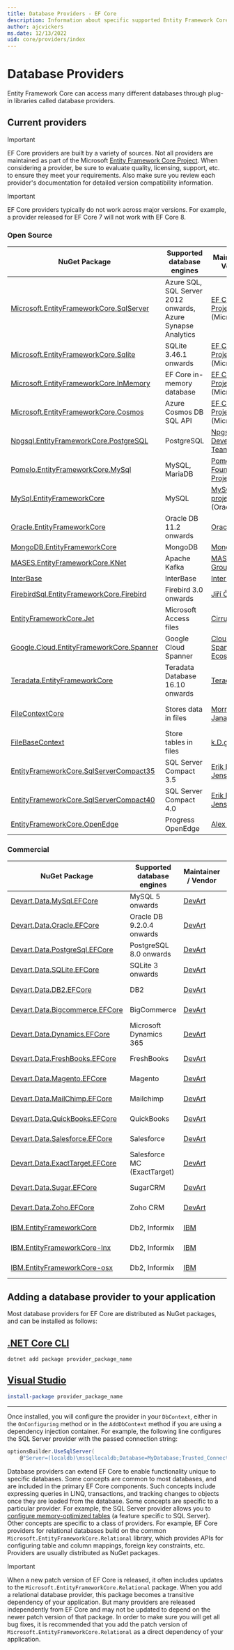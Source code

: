 ```yaml
---
title: Database Providers - EF Core
description: Information about specific supported Entity Framework Core providers and about providers in general
author: ajcvickers
ms.date: 12/13/2022
uid: core/providers/index
---
```


# Database Providers

Entity Framework Core can access many different databases through plug-in libraries called database providers.

## Current providers

> [!IMPORTANT]
> EF Core providers are built by a variety of sources. Not all providers are maintained as part of the Microsoft [Entity Framework Core Project](https://github.com/dotnet/efcore). When considering a provider, be sure to evaluate quality, licensing, support, etc. to ensure they meet your requirements. Also make sure you review each provider's documentation for detailed version compatibility information.

> [!IMPORTANT]
> EF Core providers typically do not work across major versions. For example, a provider released for EF Core 7 will not work with EF Core 8.

### Open Source

| NuGet Package                                                                                                        | Supported database engines                                  | Maintainer / Vendor                                                                             | Notes / Requirements                                                            | For EF Core | Useful links                                                                                                                                                                  |
|----------------------------------------------------------------------------------------------------------------------|-------------------------------------------------------------|-------------------------------------------------------------------------------------------------|---------------------------------------------------------------------------------|-------------|-------------------------------------------------------------------------------------------------------------------------------------------------------------------------------|
| [Microsoft.EntityFrameworkCore.SqlServer](https://www.nuget.org/packages/Microsoft.EntityFrameworkCore.SqlServer)    | Azure SQL, SQL Server 2012 onwards, Azure Synapse Analytics | [EF Core Project](https://github.com/dotnet/efcore/) (Microsoft)                                |                                                                                 | 6, 7, 8           | [docs](xref:core/providers/sql-server/index)                                                                                                                            |
| [Microsoft.EntityFrameworkCore.Sqlite](https://www.nuget.org/packages/Microsoft.EntityFrameworkCore.Sqlite)          | SQLite 3.46.1 onwards                                       | [EF Core Project](https://github.com/dotnet/efcore/) (Microsoft)                                |                                                                                 | 6, 7, 8           | [docs](xref:core/providers/sqlite/index)                                                                                                                                |
| [Microsoft.EntityFrameworkCore.InMemory](https://www.nuget.org/packages/Microsoft.EntityFrameworkCore.InMemory)      | EF Core in-memory database                                  | [EF Core Project](https://github.com/dotnet/efcore/) (Microsoft)                                | [Limitations](xref:core/testing/testing-without-the-database#inmemory-provider) | 6, 7, 8           | [docs](xref:core/providers/in-memory/index)                                                                                                                             |
| [Microsoft.EntityFrameworkCore.Cosmos](https://www.nuget.org/packages/Microsoft.EntityFrameworkCore.Cosmos)          | Azure Cosmos DB SQL API                                     | [EF Core Project](https://github.com/dotnet/efcore/) (Microsoft)                                |                                                                                 | 6, 7, 8           | [docs](xref:core/providers/cosmos/index)                                                                                                                                |
| [Npgsql.EntityFrameworkCore.PostgreSQL](https://www.nuget.org/packages/Npgsql.EntityFrameworkCore.PostgreSQL)        | PostgreSQL                                                  | [Npgsql Development Team](https://github.com/npgsql)                                            |                                                                                 | 6, 7, 8           | [docs](https://www.npgsql.org/efcore/index.html)                                                                                                                        |
| [Pomelo.EntityFrameworkCore.MySql](https://www.nuget.org/packages/Pomelo.EntityFrameworkCore.MySql)                  | MySQL, MariaDB                                              | [Pomelo Foundation Project](https://github.com/PomeloFoundation)                                |                                                                                 | 6, 7, 8           | [readme](https://github.com/PomeloFoundation/Pomelo.EntityFrameworkCore.MySql/blob/master/README.md)                                                                    |
| [MySql.EntityFrameworkCore](https://www.nuget.org/packages/MySql.EntityFrameworkCore)                                | MySQL                                                       | [MySQL project](https://dev.mysql.com) (Oracle)                                                 |                                                                                 | 6, 7              | [docs](https://dev.mysql.com/doc/connector-net/en/connector-net-entityframework-core.html)                                                                              |
| [Oracle.EntityFrameworkCore](https://www.nuget.org/packages/Oracle.EntityFrameworkCore/)                             | Oracle DB 11.2 onwards                                      | [Oracle](https://www.oracle.com/technetwork/topics/dotnet/)                                     |                                                                                 | 6, 7              | [website](https://www.oracle.com/technetwork/topics/dotnet/)                                                                                                            |
| [MongoDB.EntityFrameworkCore](https://www.nuget.org/packages/MongoDB.EntityFrameworkCore/)                           | MongoDB                                                     | [MongoDB](https://www.mongodb.com/)                                                             |                                                                                 | 8                 | [docs](https://www.mongodb.com/docs/entity-framework/current/)                                                                                                          |
| [MASES.EntityFrameworkCore.KNet](https://www.nuget.org/packages/MASES.EntityFrameworkCore.KNet/)                     | Apache Kafka                                                | [MASES Group](https://masesgroup.com)                                                           | Trial, Subscription                                                             | 6, 7, 8           | [docs](https://kefcore.masesgroup.com/)                                                                                                                                 |
| [InterBase](https://www.nuget.org/packages/InterBaseSql.EntityFrameworkCore.InterBase/)                              | InterBase                                                   | [InterBase](https://interbase.com/)                                                             |                                                                                 | 6                 | [docs](https://docwiki.embarcadero.com/InterBase/2020/en/Entity_Framework)                                                                                              |
| [FirebirdSql.EntityFrameworkCore.Firebird](https://www.nuget.org/packages/FirebirdSql.EntityFrameworkCore.Firebird/) | Firebird 3.0 onwards                                        | [Jiří Činčura](https://github.com/cincuranet)                                                   |                                                                                 | 8                 | [docs](https://github.com/FirebirdSQL/NETProvider/blob/master/docs/entity-framework-core.md)                                                                            |
| [EntityFrameworkCore.Jet](https://www.nuget.org/packages/EntityFrameworkCore.Jet/)                                   | Microsoft Access files                                      | [CirrusRedOrg](https://github.com/CirrusRedOrg)                                                 | Windows                                                                         | 6, 7, 8 (Preview) | [readme](https://github.com/CirrusRedOrg/EntityFrameworkCore.Jet/blob/master/docs/README.md)                                                                            |
| [Google.Cloud.EntityFrameworkCore.Spanner](https://www.nuget.org/packages/Google.Cloud.EntityFrameworkCore.Spanner)  | Google Cloud Spanner                                        | [Cloud Spanner Ecosystem](https://github.com/cloudspannerecosystem)                             | Currently in preview                                                            | 6                 | [tutorial](https://medium.com/google-cloud/google-cloud-spanner-with-entity-framework-core-2ddd16d2b252)                                                                |
| [Teradata.EntityFrameworkCore](https://www.nuget.org/packages/Teradata.EntityFrameworkCore/)                         | Teradata Database 16.10 onwards                             | [Teradata](https://downloads.teradata.com/download/connectivity/net-data-provider-for-teradata) |                                                                                 | 3                 | [website](https://www.nuget.org/packages/Teradata.EntityFrameworkCore/)                                                                                                 |
| [FileContextCore](https://www.nuget.org/packages/FileContextCore/)                                                   | Stores data in files                                        | [Morris Janatzek](https://github.com/morrisjdev)                                                | For development purposes                                                        | 3                 | [readme](https://github.com/morrisjdev/FileContextCore/blob/master/README.md)                                                                                           |
| [FileBaseContext](https://www.nuget.org/packages/FileBaseContext/)                                                   | Store tables in files                                       | [k.D.g](https://github.com/dualbios)                                                            | For development purposes                                                        | 7, 8              | [readme](https://github.com/dualbios/FileBaseContext/blob/main/README.md)                                                                                               |
| [EntityFrameworkCore.SqlServerCompact35](https://www.nuget.org/packages/EntityFrameworkCore.SqlServerCompact35)      | SQL Server Compact 3.5                                      | [Erik Ejlskov Jensen](https://github.com/ErikEJ/)                                               | .NET Framework                                                                  | 2                 | [wiki](https://github.com/ErikEJ/EntityFramework.SqlServerCompact/wiki/Using-EF-Core-with-SQL-Server-Compact-in-Traditional-.NET-Applications)                          |
| [EntityFrameworkCore.SqlServerCompact40](https://www.nuget.org/packages/EntityFrameworkCore.SqlServerCompact40)      | SQL Server Compact 4.0                                      | [Erik Ejlskov Jensen](https://github.com/ErikEJ/)                                               | .NET Framework                                                                  | 2                 | [wiki](https://github.com/ErikEJ/EntityFramework.SqlServerCompact/wiki/Using-EF-Core-with-SQL-Server-Compact-in-Traditional-.NET-Applications)                          |
| [EntityFrameworkCore.OpenEdge](https://www.nuget.org/packages/EntityFrameworkCore.OpenEdge/)                         | Progress OpenEdge                                           | [Alex Wiese](https://github.com/alexwiese)                                                      |                                                                                 | 2                 | [readme](https://github.com/alexwiese/EntityFrameworkCore.OpenEdge/blob/master/README.md)                                                                               |

### Commercial

| NuGet Package                                                                                                        | Supported database engines                                  | Maintainer / Vendor                                                                             | Notes / Requirements                                                            | For EF Core | Useful links                                                                                                                                                                  |
|----------------------------------------------------------------------------------------------------------------------|-------------------------------------------------------------|-------------------------------------------------------------------------------------------------|---------------------------------------------------------------------------------|-------------|-------------------------------------------------------------------------------------------------------------------------------------------------------------------------------|
| [Devart.Data.MySql.EFCore](https://www.nuget.org/packages/Devart.Data.MySql.EFCore/)                                 | MySQL 5 onwards                                             | [DevArt](https://www.devart.com/dotconnect/mysql/)                                              |                                                                                 | 6, 7, 8           | [docs](https://docs.devart.com/dotconnect/mysql/GettingStarted.html)                                                                                                    |
| [Devart.Data.Oracle.EFCore](https://www.nuget.org/packages/Devart.Data.Oracle.EFCore/)                               | Oracle DB 9.2.0.4 onwards                                   | [DevArt](https://www.devart.com/dotconnect/oracle/)                                             |                                                                                 | 6, 7, 8           | [docs](https://docs.devart.com/dotconnect/oracle/GettingStarted.html)                                                                                                   |
| [Devart.Data.PostgreSql.EFCore](https://www.nuget.org/packages/Devart.Data.PostgreSql.EFCore/)                       | PostgreSQL 8.0 onwards                                      | [DevArt](https://www.devart.com/dotconnect/postgresql/)                                         |                                                                                 | 6, 7, 8           | [docs](https://docs.devart.com/dotconnect/postgresql/GettingStarted.html)                                                                                               |
| [Devart.Data.SQLite.EFCore](https://www.nuget.org/packages/Devart.Data.SQLite.EFCore/)                               | SQLite 3 onwards                                            | [DevArt](https://www.devart.com/dotconnect/sqlite/)                                             |                                                                                 | 6, 7, 8           | [docs](https://docs.devart.com/dotconnect/sqlite/GettingStarted.html)                                                                                                   |
| [Devart.Data.DB2.EFCore](https://www.nuget.org/packages/Devart.Data.DB2.EFCore)                                      | DB2                                                         | [DevArt](https://www.devart.com/dotconnect/db2/)                                                |                                                                                 | 6, 7, 8           | [docs](https://docs.devart.com/dotconnect/db2/GettingStarted.html)                                                                                                      |
| [Devart.Data.Bigcommerce.EFCore](https://www.nuget.org/packages/Devart.Data.Bigcommerce.EFCore)                      | BigCommerce                                                 | [DevArt](https://www.devart.com/dotconnect/bigcommerce/)                                        |                                                                                 | 6, 7, 8           | [docs](https://docs.devart.com/dotconnect/bigcommerce/GettingStarted.html)                                                                                              |
| [Devart.Data.Dynamics.EFCore](https://www.nuget.org/packages/Devart.Data.Dynamics.EFCore)                            | Microsoft Dynamics 365                                      | [DevArt](https://www.devart.com/dotconnect/dynamicscrm/)                                        |                                                                                 | 6, 7, 8           | [docs](https://docs.devart.com/dotconnect/dynamics/GettingStarted.html)                                                                                                 |
| [Devart.Data.FreshBooks.EFCore](https://www.nuget.org/packages/Devart.Data.FreshBooks.EFCore)                        | FreshBooks                                                  | [DevArt](https://www.devart.com/dotconnect/freshbooks/)                                         |                                                                                 | 6, 7, 8           | [docs](https://docs.devart.com/dotconnect/freshbooks/GettingStarted.html)                                                                                               |
| [Devart.Data.Magento.EFCore](https://www.nuget.org/packages/Devart.Data.Magento.EFCore)                              | Magento                                                     | [DevArt](https://www.devart.com/dotconnect/magento/)                                            |                                                                                 | 6, 7, 8           | [docs](https://docs.devart.com/dotconnect/magento/GettingStarted.html)                                                                                                  |
| [Devart.Data.MailChimp.EFCore](https://www.nuget.org/packages/Devart.Data.MailChimp.EFCore)                          | Mailchimp                                                   | [DevArt](https://www.devart.com/dotconnect/mailchimp/)                                          |                                                                                 | 6, 7, 8           | [docs](https://docs.devart.com/dotconnect/mailchimp/GettingStarted.html)                                                                                                |
| [Devart.Data.QuickBooks.EFCore](https://www.nuget.org/packages/Devart.Data.QuickBooks.EFCore)                        | QuickBooks                                                  | [DevArt](https://www.devart.com/dotconnect/quickbooks/)                                         |                                                                                 | 6, 7, 8           | [docs](https://docs.devart.com/dotconnect/quickbooks/GettingStarted.html)                                                                                               |
| [Devart.Data.Salesforce.EFCore](https://www.nuget.org/packages/Devart.Data.Salesforce.EFCore)                        | Salesforce                                                  | [DevArt](https://www.devart.com/dotconnect/salesforce/)                                         |                                                                                 | 6, 7, 8           | [docs](https://docs.devart.com/dotconnect/salesforce/GettingStarted.html)                                                                                               |
| [Devart.Data.ExactTarget.EFCore](https://www.nuget.org/packages/Devart.Data.ExactTarget.EFCore)                      | Salesforce MC (ExactTarget)                                 | [DevArt](https://www.devart.com/dotconnect/exacttarget/)                                        |                                                                                 | 6, 7, 8           | [docs](https://docs.devart.com/dotconnect/salesforcemc/GettingStarted.html)                                                                                             |
| [Devart.Data.Sugar.EFCore](https://www.nuget.org/packages/Devart.Data.Sugar.EFCore)                                  | SugarCRM                                                    | [DevArt](https://www.devart.com/dotconnect/sugarcrm/)                                           |                                                                                 | 6, 7, 8           | [docs](https://docs.devart.com/dotconnect/sugarcrm/GettingStarted.html)                                                                                                 |
| [Devart.Data.Zoho.EFCore](https://www.nuget.org/packages/Devart.Data.Zoho.EFCore)                                    | Zoho CRM                                                    | [DevArt](https://www.devart.com/dotconnect/zohocrm/)                                            |                                                                                 | 6, 7, 8           | [docs](https://docs.devart.com/dotconnect/zohocrm/GettingStarted.html)                                                                                                  |
| [IBM.EntityFrameworkCore](https://www.nuget.org/packages/IBM.EntityFrameworkCore)                                    | Db2, Informix                                               | [IBM](https://ibm.com)                                                                          | Windows                                                                         | 6                 | [getting started](https://community.ibm.com/community/user/hybriddatamanagement/blogs/michelle-betbadal1/2020/04/29/getting-started-with-ibm-net-provider-for-net-core) |
| [IBM.EntityFrameworkCore-lnx](https://www.nuget.org/packages/IBM.EntityFrameworkCore-lnx)                            | Db2, Informix                                               | [IBM](https://ibm.com)                                                                          | Linux                                                                           | 6                 | [getting started](https://community.ibm.com/community/user/hybriddatamanagement/blogs/michelle-betbadal1/2020/04/29/getting-started-with-ibm-net-provider-for-net-core) |
| [IBM.EntityFrameworkCore-osx](https://www.nuget.org/packages/IBM.EntityFrameworkCore-osx)                            | Db2, Informix                                               | [IBM](https://ibm.com)                                                                          | macOS                                                                           | 6                 | [getting started](https://community.ibm.com/community/user/hybriddatamanagement/blogs/michelle-betbadal1/2020/04/29/getting-started-with-ibm-net-provider-for-net-core) |

## Adding a database provider to your application

Most database providers for EF Core are distributed as NuGet packages, and can be installed as follows:

## [.NET Core CLI](#tab/dotnet-core-cli)

```dotnetcli
dotnet add package provider_package_name
```

## [Visual Studio](#tab/vs)

```powershell
install-package provider_package_name
```

***

Once installed, you will configure the provider in your `DbContext`, either in the `OnConfiguring` method or in the `AddDbContext` method if you are using a dependency injection container.
For example, the following line configures the SQL Server provider with the passed connection string:

```csharp
optionsBuilder.UseSqlServer(
    @"Server=(localdb)\mssqllocaldb;Database=MyDatabase;Trusted_Connection=True;");
```

Database providers can extend EF Core to enable functionality unique to specific databases. Some concepts are common to most databases, and are included in the primary EF Core components. Such concepts include expressing queries in LINQ, transactions, and tracking changes to objects once they are loaded from the database.
Some concepts are specific to a particular provider. For example, the SQL Server provider allows you to [configure memory-optimized tables](xref:core/providers/sql-server/memory-optimized-tables) (a feature specific to SQL Server). Other concepts are specific to a class of providers.
For example, EF Core providers for relational databases build on the common `Microsoft.EntityFrameworkCore.Relational` library, which provides APIs for configuring table and column mappings, foreign key constraints, etc. Providers are usually distributed as NuGet packages.

> [!IMPORTANT]
> When a new patch version of EF Core is released, it often includes updates to the `Microsoft.EntityFrameworkCore.Relational` package.
> When you add a relational database provider, this package becomes a transitive dependency of your application.
> But many providers are released independently from EF Core and may not be updated to depend on the newer patch version of that package.
> In order to make sure you will get all bug fixes, it is recommended that you add the patch version of `Microsoft.EntityFrameworkCore.Relational` as a direct dependency of your application.
